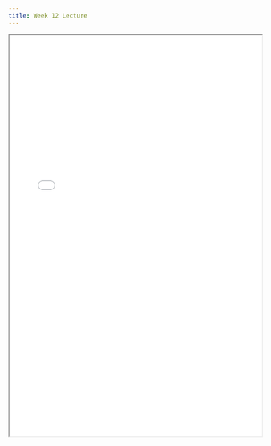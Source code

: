 ```yaml
---
title: Week 12 Lecture
---
```


<iframe src="/lectures/week-12.pdf" width="100%" height="800"></iframe>

